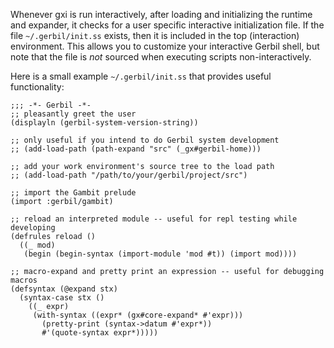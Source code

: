 Whenever gxi is run interactively, after loading and initializing the runtime and expander, it checks for a user specific interactive initialization file. If the file `~/.gerbil/init.ss` exists, then it is included in the top (interaction) environment. This allows you to customize your interactive Gerbil shell, but note that the file is _not_ sourced when executing scripts non-interactively.

Here is a small example `~/.gerbil/init.ss` that provides useful functionality:
```
;;; -*- Gerbil -*-
;; pleasantly greet the user
(displayln (gerbil-system-version-string))

;; only useful if you intend to do Gerbil system development
;; (add-load-path (path-expand "src" (_gx#gerbil-home)))

;; add your work environment's source tree to the load path
;; (add-load-path "/path/to/your/gerbil/project/src")

;; import the Gambit prelude
(import :gerbil/gambit)

;; reload an interpreted module -- useful for repl testing while developing
(defrules reload () 
  ((_ mod) 
   (begin (begin-syntax (import-module 'mod #t)) (import mod))))

;; macro-expand and pretty print an expression -- useful for debugging macros
(defsyntax (@expand stx)
  (syntax-case stx ()
    ((_ expr)
     (with-syntax ((expr* (gx#core-expand* #'expr)))
       (pretty-print (syntax->datum #'expr*))
       #'(quote-syntax expr*)))))

```